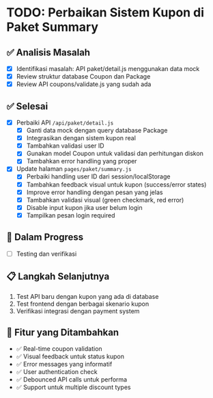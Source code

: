 # TODO: Perbaikan Sistem Kupon di Paket Summary

## ✅ Analisis Masalah
- [x] Identifikasi masalah: API paket/detail.js menggunakan data mock
- [x] Review struktur database Coupon dan Package
- [x] Review API coupons/validate.js yang sudah ada

## ✅ Selesai
- [x] Perbaiki API `/api/paket/detail.js`
  - [x] Ganti data mock dengan query database Package
  - [x] Integrasikan dengan sistem kupon real
  - [x] Tambahkan validasi user ID
  - [x] Gunakan model Coupon untuk validasi dan perhitungan diskon
  - [x] Tambahkan error handling yang proper

- [x] Update halaman `pages/paket/summary.js`
  - [x] Perbaiki handling user ID dari session/localStorage
  - [x] Tambahkan feedback visual untuk kupon (success/error states)
  - [x] Improve error handling dengan pesan yang jelas
  - [x] Tambahkan validasi visual (green checkmark, red error)
  - [x] Disable input kupon jika user belum login
  - [x] Tampilkan pesan login required

## 🔄 Dalam Progress
- [ ] Testing dan verifikasi

## 📋 Langkah Selanjutnya
1. Test API baru dengan kupon yang ada di database
2. Test frontend dengan berbagai skenario kupon
3. Verifikasi integrasi dengan payment system

## 🎯 Fitur yang Ditambahkan
- ✅ Real-time coupon validation
- ✅ Visual feedback untuk status kupon
- ✅ Error messages yang informatif
- ✅ User authentication check
- ✅ Debounced API calls untuk performa
- ✅ Support untuk multiple discount types
